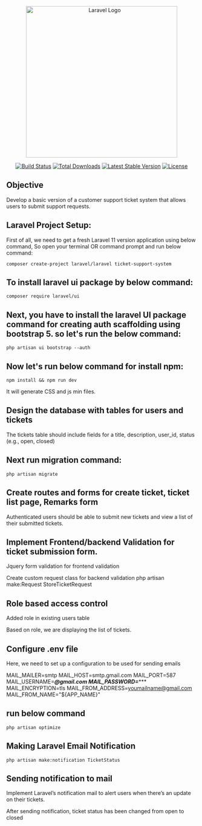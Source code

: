 <p align="center"><a href="https://laravel.com" target="_blank"><img src="https://raw.githubusercontent.com/laravel/art/master/logo-lockup/5%20SVG/2%20CMYK/1%20Full%20Color/laravel-logolockup-cmyk-red.svg" width="400" alt="Laravel Logo"></a></p>

<p align="center">
<a href="https://github.com/laravel/framework/actions"><img src="https://github.com/laravel/framework/workflows/tests/badge.svg" alt="Build Status"></a>
<a href="https://packagist.org/packages/laravel/framework"><img src="https://img.shields.io/packagist/dt/laravel/framework" alt="Total Downloads"></a>
<a href="https://packagist.org/packages/laravel/framework"><img src="https://img.shields.io/packagist/v/laravel/framework" alt="Latest Stable Version"></a>
<a href="https://packagist.org/packages/laravel/framework"><img src="https://img.shields.io/packagist/l/laravel/framework" alt="License"></a>
</p>

## Objective

Develop a basic version of a customer support ticket system that allows users to submit support requests.

## Laravel Project Setup:

First of all, we need to get a fresh Laravel 11 version application using below command, So open your terminal OR command prompt and run below command:

    composer create-project laravel/laravel ticket-support-system

## To install laravel ui package by below command:
 
    composer require laravel/ui

## Next, you have to install the laravel UI package command for creating auth scaffolding using bootstrap 5. so let's run the below command:

    php artisan ui bootstrap --auth

## Now let's run below command for install npm:

    npm install && npm run dev
It will generate CSS and js min files.

## Design the database with tables for users and tickets
The tickets table should include fields for a title, description, user_id, status (e.g., open, closed)

## Next run migration command:

    php artisan migrate

## Create routes and forms for create ticket, ticket list page, Remarks form

Authenticated users should be able to submit new tickets and view a list of their submitted tickets.

## Implement Frontend/backend Validation for ticket submission form.

Jquery form validation for frontend validation

Create custom request class for backend validation
        php artisan make:Request StoreTicketRequest

## Role based access control

Added role in existing users table

Based on role, we are displaying the list of tickets.

## Configure .env file
Here, we need to set up a configuration to be used for sending emails

MAIL_MAILER=smtp
MAIL_HOST=smtp.gmail.com
MAIL_PORT=587
MAIL_USERNAME=*******@gmail.com
MAIL_PASSWORD=**********
MAIL_ENCRYPTION=tls
MAIL_FROM_ADDRESS=youmailname@gmail.com
MAIL_FROM_NAME="${APP_NAME}"

## run below command
    php artisan optimize

## Making Laravel Email Notification
    php artisan make:notification TicketStatus

## Sending notification to mail

Implement Laravel’s notification mail to alert users when there’s an update on their tickets.

After sending notification, ticket status has been changed from open to closed